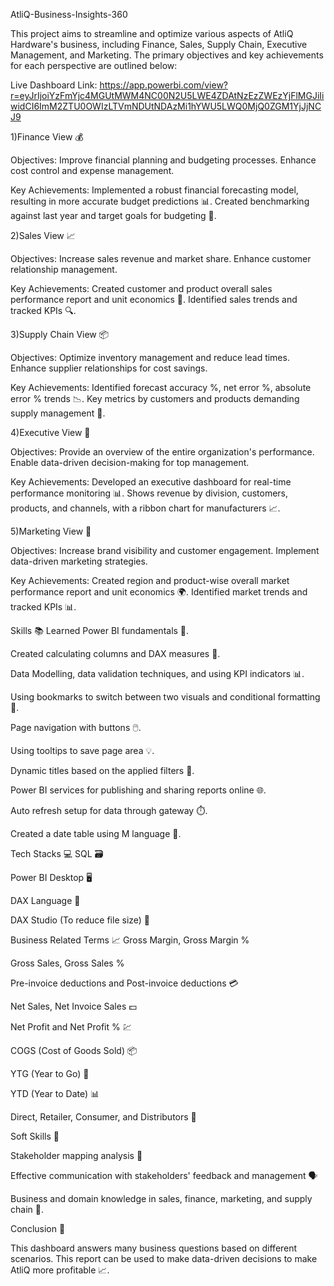 AtliQ-Business-Insights-360

This project aims to streamline and optimize various aspects of AtliQ Hardware's business, including Finance, Sales, Supply Chain, Executive Management, and Marketing. The primary objectives and key achievements for each perspective are outlined below:

Live Dashboard Link: https://app.powerbi.com/view?r=eyJrIjoiYzFmYjc4MGUtMWM4NC00N2U5LWE4ZDAtNzEzZWEzYjFlMGJiIiwidCI6ImM2ZTU0OWIzLTVmNDUtNDAzMi1hYWU5LWQ0MjQ0ZGM1YjJjNCJ9

1)Finance View 💰

Objectives:
Improve financial planning and budgeting processes.
Enhance cost control and expense management.

Key Achievements:
Implemented a robust financial forecasting model, resulting in more accurate budget predictions 📊.
Created benchmarking against last year and target goals for budgeting 📅.

2)Sales View 📈

Objectives:
Increase sales revenue and market share.
Enhance customer relationship management.

Key Achievements:
Created customer and product overall sales performance report and unit economics 💼.
Identified sales trends and tracked KPIs 🔍.

3)Supply Chain View 📦

Objectives:
Optimize inventory management and reduce lead times.
Enhance supplier relationships for cost savings.

Key Achievements:
Identified forecast accuracy %, net error %, absolute error % trends 📉.
Key metrics by customers and products demanding supply management 🚚.

4)Executive View 👔

Objectives:
Provide an overview of the entire organization's performance.
Enable data-driven decision-making for top management.

Key Achievements:
Developed an executive dashboard for real-time performance monitoring 📊.
Shows revenue by division, customers, products, and channels, with a ribbon chart for manufacturers 📈.

5)Marketing View 📣

Objectives:
Increase brand visibility and customer engagement.
Implement data-driven marketing strategies.

Key Achievements:
Created region and product-wise overall market performance report and unit economics 🌍.
Identified market trends and tracked KPIs 📊.

Skills 📚
Learned Power BI fundamentals 🧠.

Created calculating columns and DAX measures 📐.

Data Modelling, data validation techniques, and using KPI indicators 📊.

Using bookmarks to switch between two visuals and conditional formatting 🎨.

Page navigation with buttons 🖱️.

Using tooltips to save page area 💡.

Dynamic titles based on the applied filters 🔄.

Power BI services for publishing and sharing reports online 🌐.

Auto refresh setup for data through gateway ⏱️.

Created a date table using M language 📅.

Tech Stacks 💻
SQL 🗃️

Power BI Desktop 🖥️

DAX Language 🔢

DAX Studio (To reduce file size) 📂

Business Related Terms 📈
Gross Margin, Gross Margin %

Gross Sales, Gross Sales %

Pre-invoice deductions and Post-invoice deductions 💳

Net Sales, Net Invoice Sales 💵

Net Profit and Net Profit % 💹

COGS (Cost of Goods Sold) 📦

YTG (Year to Go) 📅

YTD (Year to Date) 📊

Direct, Retailer, Consumer, and Distributors 🛒

Soft Skills 🤝

Stakeholder mapping analysis 📍

Effective communication with stakeholders' feedback and management 🗣️

Business and domain knowledge in sales, finance, marketing, and supply chain 🏢.

Conclusion 🎯

This dashboard answers many business questions based on different scenarios. This report can be used to make data-driven decisions to make AtliQ more profitable 📈.



